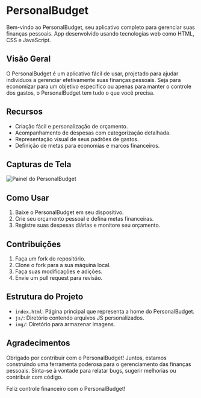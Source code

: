 # PersonalBudget
Bem-vindo ao PersonalBudget, seu aplicativo completo para gerenciar suas finanças pessoais. App desenvolvido usando tecnologias web como HTML, CSS e JavaScript. 

## Visão Geral

O PersonalBudget é um aplicativo fácil de usar, projetado para ajudar indivíduos a gerenciar efetivamente suas finanças pessoais. Seja para economizar para um objetivo específico ou apenas para manter o controle dos gastos, o PersonalBudget tem tudo o que você precisa.

## Recursos

- Criação fácil e personalização de orçamento.
- Acompanhamento de despesas com categorização detalhada.
- Representação visual de seus padrões de gastos.
- Definição de metas para economias e marcos financeiros.

## Capturas de Tela

![Painel do PersonalBudget](screenshots/painel.png)

## Como Usar

1. Baixe o PersonalBudget em seu dispositivo.
2. Crie seu orçamento pessoal e defina metas financeiras.
3. Registre suas despesas diárias e monitore seu orçamento.

## Contribuições

1. Faça um fork do repositório.
2. Clone o fork para a sua máquina local.
3. Faça suas modificações e adições.
4. Envie um pull request para revisão.

## Estrutura do Projeto

- `index.html`: Página principal que representa a home do PersonalBudget.
- `js/`: Diretório contendo arquivos JS personalizados.
- `img/`: Diretório para armazenar imagens.

## Agradecimentos

Obrigado por contribuir com o PersonalBudget! Juntos, estamos construindo uma ferramenta poderosa para o gerenciamento das finanças pessoais. Sinta-se à vontade para relatar bugs, sugerir melhorias ou contribuir com código.

Feliz controle financeiro com o PersonalBudget!
